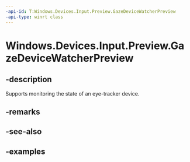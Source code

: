 ```yaml
---
-api-id: T:Windows.Devices.Input.Preview.GazeDeviceWatcherPreview
-api-type: winrt class
---
```


<!-- Class syntax.
public class GazeDeviceWatcherPreview 
-->

# Windows.Devices.Input.Preview.GazeDeviceWatcherPreview

## -description
Supports monitoring the state of an eye-tracker device.

## -remarks

## -see-also

## -examples

